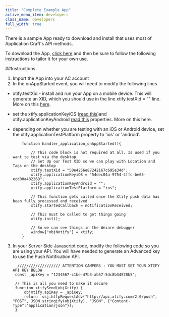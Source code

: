 ```yaml
---
title: "Complete Example App"
active_menu_item: developers
class_name: developers
full_width: true
---
```


There is a sample App ready to download and install that uses most of Application Craft's API methods.

To download the App, [click here](/apps/app_Push.acft) and then be sure to follow the following instructions to tailor it for your own use.

##Instructions

1. Import the App into your AC account
1. In the onAppStarted event, you will need to modify the following lines
  - xtify.testXid - install and run your App on a mobile device. This will generate an XID, which you should use in the line xtify.testXid = "<yourXid>" line. More on this [here](/developers/documentation/ac-mobile-build-phonegap/ac-mobile-build/ac-build-plugins/xtify-push-notifications/your-app/xtify-app-testing/).
  - set the xtify.applicationKeyiOS ([read this](/developers/documentation/ac-mobile-build-phonegap/ac-mobile-build/ac-build-plugins/xtify-push-notifications/configuration/iOS/xtify-ios-application-key-ac/))and xtify.applicationKeyAndroid [read this](/developers/documentation/ac-mobile-build-phonegap/ac-mobile-build/ac-build-plugins/xtify-push-notifications/configuration/android/xtify-android-application-key-ac/) properties. More on this here.
  - depending on whether you are testing with an iOS or Android device, set the xtify.applicationTestPlatform property to 'ios' or 'android'.

			function handler_application_onAppStarted(){
			    
			    // This code block is not required at all. Is used if you want to test via the desktop
			    // Set Up our Test XID so we can play with Location and Tags on the desktop
			    xtify.testXid = "50e4256e87242167c695e34d";
			    xtify.applicationKeyiOS = "54dec04a-9754-4ffc-be65-ecd00a482269";
			    xtify.applicationKeyAndroid = "";
			    xtify.applicationTestPlatform = "ios";

			    // This function gets called once the Xtify push data has been fully processed and received
			    xtify.startedCallback = notificationReceived;
			    
			    // This must be called to get things going
			    xtify.init();
			    
			    // So we can see things in the Weinre debugger
			    window["objNotify"] = xtify;
			}

3. In your Server Side Javascript code, modify the following code so you are using your API. You will have needed to generate an Advanced key to use the Push Notification API.

		 /////////////////// ATTENTION CAMPERS : YOU MUST SET YOUR XTIFY API KEY BELOW
		const _apiKey = "1234567-c1be-47b3-ab57-5dc8b34878b5";

		// This is all you need to make it secure
		function xtifySend(objXtify) {
		    objXtify.apiKey = _apiKey;
		    return  ssj.httpRequestAdv("http://api.xtify.com/2.0/push", "POST", JSON.stringify(objXtify), "JSON", {"Content-Type":"application/json"});   
		}




